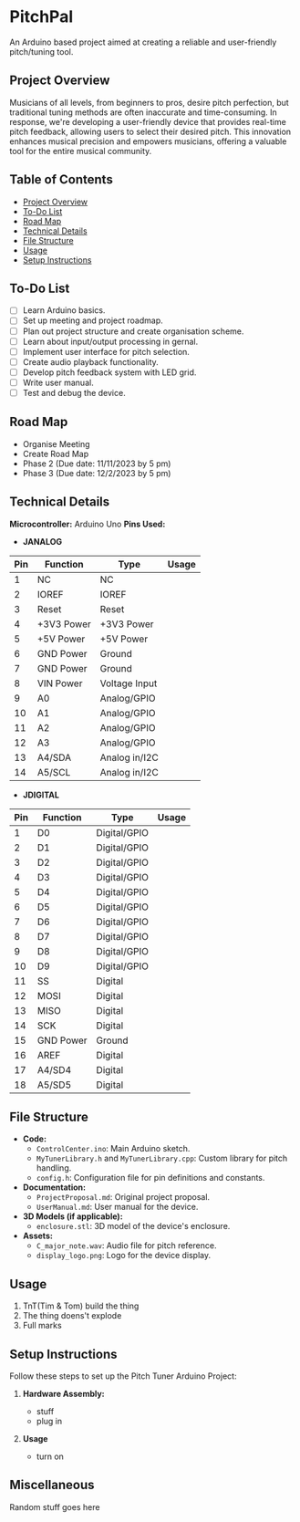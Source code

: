 # PitchPal

An Arduino based project aimed at creating a reliable and user-friendly pitch/tuning tool.

## Project Overview
Musicians of all levels, from beginners to pros, desire pitch perfection, but traditional tuning methods are often inaccurate and time-consuming. In response, we're developing a user-friendly device that provides real-time pitch feedback, allowing users to select their desired pitch. This innovation enhances musical precision and empowers musicians, offering a valuable tool for the entire musical community. 

## Table of Contents
- [Project Overview](#project-overview)
- [To-Do List](#to-do-list)
- [Road Map](#road-map)
- [Technical Details](#technical-details)
- [File Structure](#file-structure)
- [Usage](#usage)
- [Setup Instructions](#setup-instructions)

## To-Do List
- [ ] Learn Arduino basics.
- [ ] Set up meeting and project roadmap.
- [ ] Plan out project structure and create organisation scheme.
- [ ] Learn about input/output processing in gernal.
- [ ] Implement user interface for pitch selection.
- [ ] Create audio playback functionality.
- [ ] Develop pitch feedback system with LED grid.
- [ ] Write user manual.
- [ ] Test and debug the device.

## Road Map
* Organise Meeting
* Create Road Map
* Phase 2 (Due date: 11/11/2023 by 5 pm) 
* Phase 3 (Due date: 12/2/2023 by 5 pm) 

## Technical Details
**Microcontroller:** Arduino Uno
**Pins Used:**
- **JANALOG**

| Pin | Function    | Type          | Usage                               
| --- | ----------- | ------------- | ------------------------------------------ 
| 1   | NC          | NC            | 
| 2   | IOREF       | IOREF         | 
| 3   | Reset       | Reset         | 
| 4   | +3V3 Power  | +3V3 Power    | 
| 5   | +5V Power   | +5V Power     | 
| 6   | GND Power   | Ground        | 
| 7   | GND Power   | Ground        |
| 8   | VIN Power   | Voltage Input | 
| 9   | A0          | Analog/GPIO   | 
| 10  | A1          | Analog/GPIO   | 
| 11  | A2          | Analog/GPIO   | 
| 12  | A3          | Analog/GPIO   | 
| 13  | A4/SDA      | Analog in/I2C | 
| 14  | A5/SCL      | Analog in/I2C | 

- **JDIGITAL**

| Pin | Function    | Type          | Usage                            
| --- | ----------- | ------------- | ------------------------------------------ 
| 1   | D0          | Digital/GPIO  |   |
| 2   | D1          | Digital/GPIO  |   |
| 3   | D2          | Digital/GPIO  |   |
| 4   | D3          | Digital/GPIO  |   |
| 5   | D4          | Digital/GPIO  |   |
| 6   | D5          | Digital/GPIO  |   |
| 7   | D6          | Digital/GPIO  |   |
| 8   | D7          | Digital/GPIO  |   |
| 9   | D8          | Digital/GPIO  |   |
| 10  | D9          | Digital/GPIO  |   |
| 11  | SS          | Digital       |   |  
| 12  | MOSI        | Digital       |   |
| 13  | MISO        | Digital       |   |
| 14  | SCK         | Digital       |   |
| 15  | GND Power   | Ground        |   |
| 16  | AREF        | Digital       |   |
| 17  | A4/SD4      | Digital       |   |
| 18  | A5/SD5      | Digital       |   |


## File Structure
- **Code:**
  - `ControlCenter.ino`: Main Arduino sketch.
  - `MyTunerLibrary.h` and `MyTunerLibrary.cpp`: Custom library for pitch handling.
  - `config.h`: Configuration file for pin definitions and constants.
- **Documentation:**
  - `ProjectProposal.md`: Original project proposal.
  - `UserManual.md`: User manual for the device.
- **3D Models (if applicable):**
  - `enclosure.stl`: 3D model of the device's enclosure.
- **Assets:**
  - `C_major_note.wav`: Audio file for pitch reference.
  - `display_logo.png`: Logo for the device display.

## Usage
1. TnT(Tim & Tom) build the thing
2. The thing doens't explode
3. Full marks


## Setup Instructions
Follow these steps to set up the Pitch Tuner Arduino Project:

1. **Hardware Assembly:**
   - stuff
   - plug in

2. **Usage**
   - turn on


## Miscellaneous
Random stuff goes here


